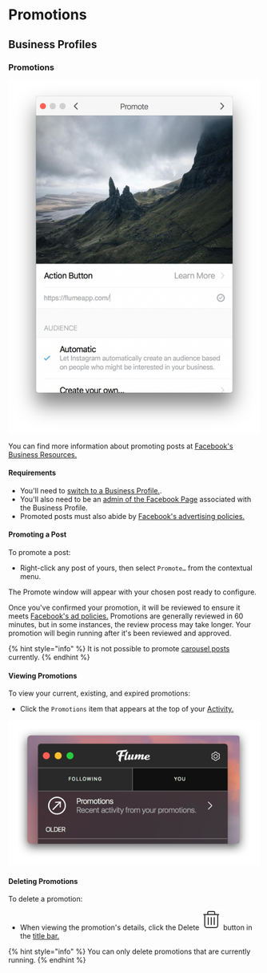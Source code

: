 # Promotions

## Business Profiles

### Promotions

![](../../../.gitbook/assets/promoting.png)

You can find more information about promoting posts at [Facebook's Business Resources.](https://www.facebook.com/business/help/897631030335607/)

#### Requirements

* You'll need to [switch to a Business Profile.](./). 
* You'll also need to be an [admin of the Facebook Page](https://www.facebook.com/business/help/218638451837962) associated with the Business Profile. 
* Promoted posts must also abide by [Facebook's advertising policies.](https://www.facebook.com/business/help/732496170188362)

#### Promoting a Post

To promote a post:

* Right-click any post of yours, then select `Promote…` from the contextual menu.

The Promote window will appear with your chosen post ready to configure.

Once you've confirmed your promotion, it will be reviewed to ensure it meets [Facebook's ad policies.](https://www.facebook.com/business/help/732496170188362) Promotions are generally reviewed in 60 minutes, but in some instances, the review process may take longer. Your promotion will begin running after it's been reviewed and approved.

{% hint style="info" %}
It is not possible to promote [carousel posts](../../detailview.md#carousel-posts) currently.
{% endhint %}

#### Viewing Promotions

To view your current, existing, and expired promotions:

* Click the `Promotions` item that appears at the top of your [Activity.](../../activity.md)

![](../../../.gitbook/assets/view-promotions.png)

#### Deleting Promotions

To delete a promotion:

* When viewing the promotion's details, click the Delete ![](../../../.gitbook/assets/delete.png) button in the [title bar.](../../../misc/glossary.md#title-bar)

{% hint style="info" %}
You can only delete promotions that are currently running.
{% endhint %}



